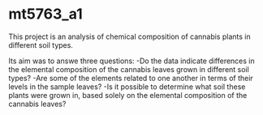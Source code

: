 # mt5763_a1
This project is an analysis of chemical composition of cannabis plants in different soil types. 

Its aim was to answe three questions:
-Do the data indicate differences in the elemental composition of the cannabis leaves grown in different soil types?
-Are some of the elements related to one another in terms of their levels in the sample leaves?
-Is it possible to determine what soil these plants were grown in, based solely on the elemental composition of the cannabis leaves?
